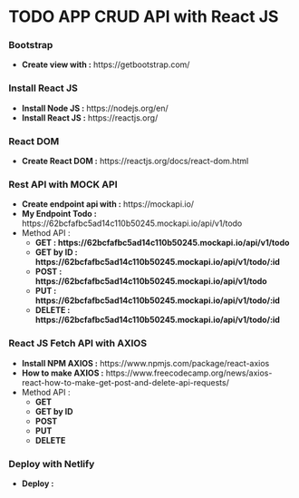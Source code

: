 # TODO APP CRUD API with React JS

### Bootstrap
<ul>
    <li><strong>Create view with :</strong> https://getbootstrap.com/</li>
</ul>

### Install React JS
<ul>
    <li><strong>Install Node JS :</strong> https://nodejs.org/en/</li>
    <li><strong>Install React JS :</strong> https://reactjs.org/</li>
</ul>

### React DOM
<ul>
    <li><strong>Create React DOM :</strong> https://reactjs.org/docs/react-dom.html</li>
</ul>

### Rest API with MOCK API 
<ul>
    <li><strong>Create endpoint api with :</strong> https://mockapi.io/</li>
    <li><strong>My Endpoint Todo :</strong> https://62bcfafbc5ad14c110b50245.mockapi.io/api/v1/todo</li>
    <li>Method API : 
        <ul>
            <li><strong>GET : https://62bcfafbc5ad14c110b50245.mockapi.io/api/v1/todo</strong></li> 
            <li><strong>GET by ID : https://62bcfafbc5ad14c110b50245.mockapi.io/api/v1/todo/:id</strong></li>  
            <li><strong>POST : https://62bcfafbc5ad14c110b50245.mockapi.io/api/v1/todo</strong></li> 
            <li><strong>PUT : https://62bcfafbc5ad14c110b50245.mockapi.io/api/v1/todo/:id</strong></li> 
            <li><strong>DELETE : https://62bcfafbc5ad14c110b50245.mockapi.io/api/v1/todo/:id</strong></li> 
        </ul>
    </li>
</ul>

### React JS Fetch API with AXIOS
<ul>
    <li><strong>Install NPM AXIOS :</strong> https://www.npmjs.com/package/react-axios</li>
    <li><strong>How to make AXIOS :</strong> https://www.freecodecamp.org/news/axios-react-how-to-make-get-post-and-delete-api-requests/</li>
    <li>Method API : 
        <ul>
            <li><strong>GET</strong></li> 
            <li><strong>GET by ID</strong></li>  
            <li><strong>POST</strong></li> 
            <li><strong>PUT</strong></li> 
            <li><strong>DELETE</strong></li> 
        </ul>
    </li>
</ul>

### Deploy with Netlify
<ul>
    <li><strong>Deploy :</strong> </li>
</ul>
